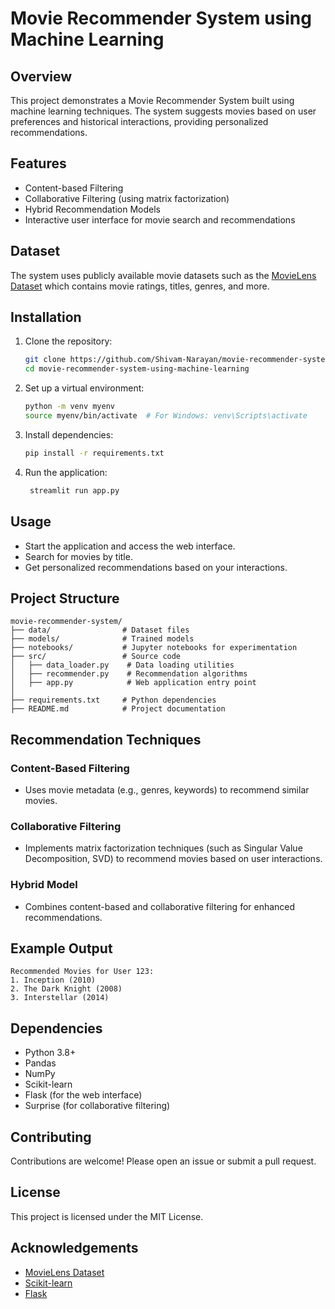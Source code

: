 # Movie Recommender System using Machine Learning

## Overview
This project demonstrates a Movie Recommender System built using machine learning techniques. The system suggests movies based on user preferences and historical interactions, providing personalized recommendations.

## Features
- Content-based Filtering
- Collaborative Filtering (using matrix factorization)
- Hybrid Recommendation Models
- Interactive user interface for movie search and recommendations

## Dataset
The system uses publicly available movie datasets such as the [MovieLens Dataset](https://www.kaggle.com/datasets/ahsanaseer/top-rated-tmdb-movies-10k?fbclid=IwAR2MpWrWpcw2QNCv_FZg2l0sjBh9xAvhrqtnZBO9K-QS6PHI1aHkdB6qLa0) which contains movie ratings, titles, genres, and more.

## Installation

1. Clone the repository:
   ```bash
   git clone https://github.com/Shivam-Narayan/movie-recommender-system-using-machine-learning.git
   cd movie-recommender-system-using-machine-learning
   ```

2. Set up a virtual environment:
   ```bash
   python -m venv myenv
   source myenv/bin/activate  # For Windows: venv\Scripts\activate
   ```

3. Install dependencies:
   ```bash
   pip install -r requirements.txt
   ```

4. Run the application:
   ```bash
    streamlit run app.py
   ```

## Usage
- Start the application and access the web interface.
- Search for movies by title.
- Get personalized recommendations based on your interactions.

## Project Structure
```
movie-recommender-system/
├── data/                # Dataset files
├── models/              # Trained models
├── notebooks/           # Jupyter notebooks for experimentation
├── src/                 # Source code
│   ├── data_loader.py    # Data loading utilities
│   ├── recommender.py    # Recommendation algorithms
│   ├── app.py            # Web application entry point
│
├── requirements.txt     # Python dependencies
├── README.md            # Project documentation
```

## Recommendation Techniques

### Content-Based Filtering
- Uses movie metadata (e.g., genres, keywords) to recommend similar movies.

### Collaborative Filtering
- Implements matrix factorization techniques (such as Singular Value Decomposition, SVD) to recommend movies based on user interactions.

### Hybrid Model
- Combines content-based and collaborative filtering for enhanced recommendations.

## Example Output
```
Recommended Movies for User 123:
1. Inception (2010)
2. The Dark Knight (2008)
3. Interstellar (2014)
```

## Dependencies
- Python 3.8+
- Pandas
- NumPy
- Scikit-learn
- Flask (for the web interface)
- Surprise (for collaborative filtering)

## Contributing
Contributions are welcome! Please open an issue or submit a pull request.

## License
This project is licensed under the MIT License.

## Acknowledgements
- [MovieLens Dataset](https://www.kaggle.com/datasets/ahsanaseer/top-rated-tmdb-movies-10k?fbclid=IwAR2MpWrWpcw2QNCv_FZg2l0sjBh9xAvhrqtnZBO9K-QS6PHI1aHkdB6qLa0)
- [Scikit-learn](https://scikit-learn.org/)
- [Flask](https://flask.palletsprojects.com/)


